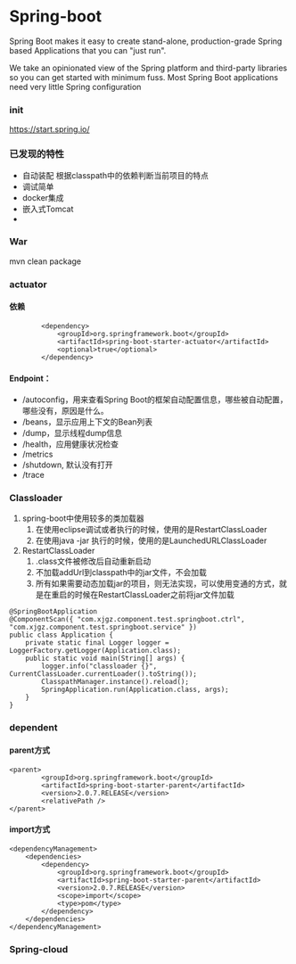 Spring-boot
===================
Spring Boot makes it easy to create stand-alone, production-grade Spring based Applications that you can "just run".

We take an opinionated view of the Spring platform and third-party libraries so you can get started with minimum fuss. Most Spring Boot applications need very little Spring configuration

### init
https://start.spring.io/

### 已发现的特性

+ 自动装配
	根据classpath中的依赖判断当前项目的特点
+ 调试简单
+ docker集成
+ 嵌入式Tomcat
+ 

### War
mvn clean package
### actuator
#### 依赖

```
		<dependency>
			<groupId>org.springframework.boot</groupId>
			<artifactId>spring-boot-starter-actuator</artifactId>
			<optional>true</optional>
		</dependency>

```
#### Endpoint：

+ /autoconfig，用来查看Spring Boot的框架自动配置信息，哪些被自动配置，哪些没有，原因是什么。
+ /beans，显示应用上下文的Bean列表
+ /dump，显示线程dump信息
+ /health，应用健康状况检查
+ /metrics
+ /shutdown, 默认没有打开
+ /trace

### Classloader

1. spring-boot中使用较多的类加载器 
   1.  在使用eclipse调试或者执行的时候，使用的是RestartClassLoader 
   2. 在使用java -jar 执行的时候，使用的是LaunchedURLClassLoader
2. RestartClassLoader 
   1.  .class文件被修改后自动重新启动
   2.  不加载addUrl到classpath中的jar文件，不会加载 
   3. 所有如果需要动态加载jar的项目，则无法实现，可以使用变通的方式，就是在重启的时候在RestartClassLoader之前将jar文件加载

```
@SpringBootApplication
@ComponentScan({ "com.xjgz.component.test.springboot.ctrl", "com.xjgz.component.test.springboot.service" })
public class Application {
    private static final Logger logger = LoggerFactory.getLogger(Application.class);
    public static void main(String[] args) {
        logger.info("classloader {}", CurrentClassLoader.currentLoader().toString());
        ClasspathManager.instance().reload();
        SpringApplication.run(Application.class, args);
    }
}
```

### dependent



#### parent方式

```
<parent>
		<groupId>org.springframework.boot</groupId>
		<artifactId>spring-boot-starter-parent</artifactId>
		<version>2.0.7.RELEASE</version>
		<relativePath />
</parent>
```



#### import方式

	<dependencyManagement>
		<dependencies>
			<dependency>
				<groupId>org.springframework.boot</groupId>
				<artifactId>spring-boot-starter-parent</artifactId>
				<version>2.0.7.RELEASE</version>
				<scope>import</scope>
				<type>pom</type>
			</dependency>
		</dependencies>
	</dependencyManagement>
### Spring-cloud

